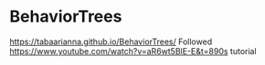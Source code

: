 # BehaviorTrees
https://tabaarianna.github.io/BehaviorTrees/
 Followed https://www.youtube.com/watch?v=aR6wt5BlE-E&t=890s tutorial 
